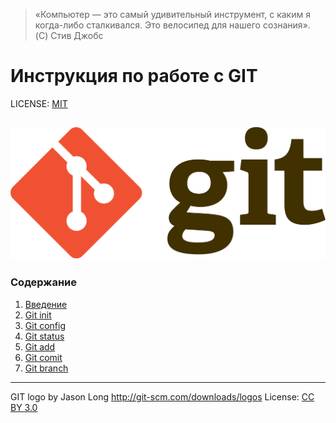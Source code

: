 >«Компьютер — это самый удивительный инструмент,
с каким я когда-либо сталкивался.
Это велосипед для нашего сознания».  
(C) Стив Джобс

# Инструкция по работе с GIT

LICENSE: [MIT](./license.md)

![git logo](./assets/1920px-Git-logo.svg.png)
---
### Содержание
1. [Введение](./introduction.md)
2. [Git init](./init.md)
3. [Git config](./config.md)
4. [Git status](./status.md)
5. [Git add](./add.md)
6. [Git comit](./comit.md)
7. [Git branch](./branch.md)





---
GIT logo by Jason Long http://git-scm.com/downloads/logos
License: [CC BY 3.0](https://creativecommons.org/licenses/by/3.0/)